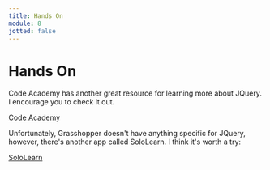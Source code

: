 ```yaml
---
title: Hands On
module: 8
jotted: false
---
```


# Hands On

Code Academy has another great resource for learning more about JQuery.  I encourage you to check it out.

[Code Academy](https://www.codecademy.com/courses/learn-jquery/lessons/jquery-setup/exercises/why-jquery?action=resume_content_item)

Unfortunately, Grasshopper doesn't have anything specific for JQuery, however, there's another app called SoloLearn. I think it's worth a try:

[SoloLearn](https://www.sololearn.com/Course/jQuery/)